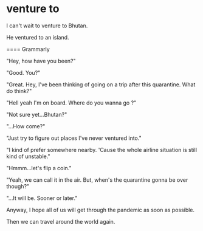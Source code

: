 # venture to

I can't wait to venture to Bhutan.

He ventured to an island.



==== Grammarly

"Hey, how have you been?"

"Good. You?"

"Great. Hey, I've been thinking of going on a trip after this quarantine. What do think?"

"Hell yeah I'm on board. Where do you wanna go ?"

"Not sure yet...Bhutan?"

"...How come?"

"Just try to figure out places I've never ventured into."

"I kind of prefer somewhere nearby. 'Cause the whole airline situation is still kind of unstable."

"Hmmm...let's flip a coin."

"Yeah, we can call it in the air. But, when's the quarantine gonna be over though?"

"...It will be. Sooner or later."

Anyway, I hope all of us will get through the pandemic as soon as possible.

Then we can travel around the world again.